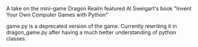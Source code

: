 A take on the mini-game Dragon Realm featured Al Sweigart's book "Invent Your Own Computer Games with Python"

game.py is a deprecated version of the game. Currently rewriting it in dragon_game.py after having a much better understanding of python classes. 
